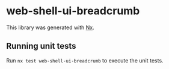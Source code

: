 # web-shell-ui-breadcrumb

This library was generated with [Nx](https://nx.dev).

## Running unit tests

Run `nx test web-shell-ui-breadcrumb` to execute the unit tests.
